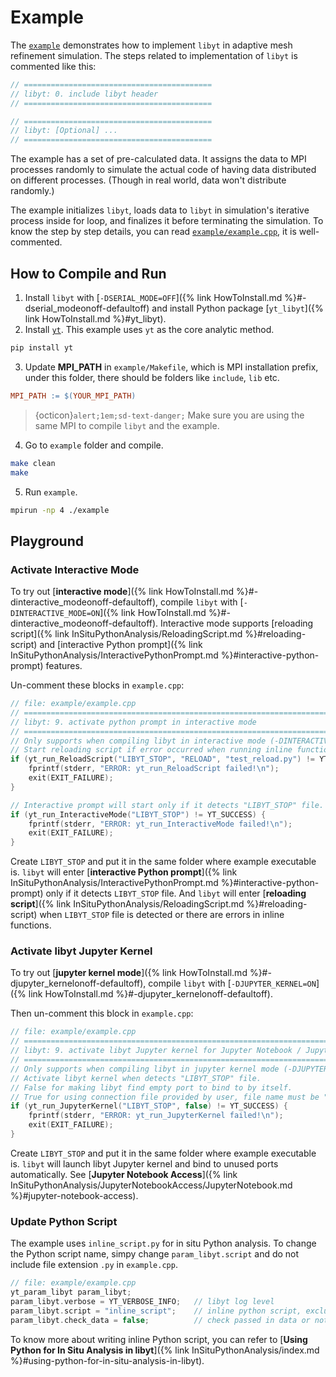 # Example

The [`example`](https://github.com/yt-project/libyt/blob/main/example) demonstrates how to implement `libyt` in adaptive mesh refinement simulation.
The steps related to implementation of `libyt` is commented like this:
```c++
// ==========================================
// libyt: 0. include libyt header
// ==========================================

// ==========================================
// libyt: [Optional] ...
// ==========================================
```

The example has a set of pre-calculated data.
It assigns the data to MPI processes randomly to simulate the actual code of having data distributed on different processes. (Though in real world, data won't distribute randomly.) 

The example initializes `libyt`, loads data to `libyt` in simulation's iterative process inside for loop, and finalizes it before terminating the simulation. To know the step by step details, you can read [`example/example.cpp`](https://github.com/yt-project/libyt/blob/main/example/example.cpp), it is well-commented.


## How to Compile and Run

1. Install `libyt` with [`-DSERIAL_MODE=OFF`]({% link HowToInstall.md %}#-dserial_modeonoff-defaultoff) and install Python package [`yt_libyt`]({% link HowToInstall.md %}#yt_libyt).
2. Install [`yt`](https://yt-project.org/). This example uses `yt` as the core analytic method.
  ```bash
  pip install yt
  ```
3. Update **MPI_PATH** in `example/Makefile`, which is MPI installation prefix, under this folder, there should be folders like `include`, `lib` etc.
  ```makefile
  MPI_PATH := $(YOUR_MPI_PATH)
  ```
  > {octicon}`alert;1em;sd-text-danger;` Make sure you are using the same MPI to compile `libyt` and the example.
4. Go to `example` folder and compile.
  ```bash
  make clean
  make
  ```
5. Run `example`.
  ```bash
  mpirun -np 4 ./example
  ```

## Playground

### Activate Interactive Mode

To try out [**interactive mode**]({% link HowToInstall.md %}#-dinteractive_modeonoff-defaultoff), compile `libyt` with [`-DINTERACTIVE_MODE=ON`]({% link HowToInstall.md %}#-dinteractive_modeonoff-defaultoff).
Interactive mode supports [reloading script]({% link InSituPythonAnalysis/ReloadingScript.md %}#reloading-script) and [interactive Python prompt]({% link InSituPythonAnalysis/InteractivePythonPrompt.md %}#interactive-python-prompt) features.

Un-comment these blocks in `example.cpp`:
```c++
// file: example/example.cpp
// =======================================================================================================
// libyt: 9. activate python prompt in interactive mode
// =======================================================================================================
// Only supports when compiling libyt in interactive mode (-DINTERACTIVE_MODE)
// Start reloading script if error occurred when running inline functions, or it detects "LIBYT_STOP" file.
if (yt_run_ReloadScript("LIBYT_STOP", "RELOAD", "test_reload.py") != YT_SUCCESS) {
    fprintf(stderr, "ERROR: yt_run_ReloadScript failed!\n");
    exit(EXIT_FAILURE);
}

// Interactive prompt will start only if it detects "LIBYT_STOP" file.
if (yt_run_InteractiveMode("LIBYT_STOP") != YT_SUCCESS) {
    fprintf(stderr, "ERROR: yt_run_InteractiveMode failed!\n");
    exit(EXIT_FAILURE);
}
```
Create `LIBYT_STOP` and put it in the same folder where example executable is. 
`libyt` will enter [**interactive Python prompt**]({% link InSituPythonAnalysis/InteractivePythonPrompt.md %}#interactive-python-prompt) only if it detects `LIBYT_STOP` file.
And `libyt` will enter [**reloading script**]({% link InSituPythonAnalysis/ReloadingScript.md %}#reloading-script) when `LIBYT_STOP` file is detected or there are errors in inline functions.

### Activate libyt Jupyter Kernel

To try out [**jupyter kernel mode**]({% link HowToInstall.md %}#-djupyter_kernelonoff-defaultoff), compile `libyt` with [`-DJUPYTER_KERNEL=ON`]({% link HowToInstall.md %}#-djupyter_kernelonoff-defaultoff).

Then un-comment this block in `example.cpp`:
```c++
// file: example/example.cpp
// =======================================================================================================
// libyt: 9. activate libyt Jupyter kernel for Jupyter Notebook / JupyterLab access
// =======================================================================================================
// Only supports when compiling libyt in jupyter kernel mode (-DJUPYTER_KERNEL)
// Activate libyt kernel when detects "LIBYT_STOP" file.
// False for making libyt find empty port to bind to by itself.
// True for using connection file provided by user, file name must be "libyt_kernel_connection.json".
if (yt_run_JupyterKernel("LIBYT_STOP", false) != YT_SUCCESS) {
    fprintf(stderr, "ERROR: yt_run_JupyterKernel failed!\n");
    exit(EXIT_FAILURE);
}
```

Create `LIBYT_STOP` and put it in the same folder where example executable is.
`libyt` will launch libyt Jupyter kernel and bind to unused ports automatically. See [**Jupyter Notebook Access**]({% link InSituPythonAnalysis/JupyterNotebookAccess/JupyterNotebook.md %}#jupyter-notebook-access).

### Update Python Script
The example uses `inline_script.py` for in situ Python analysis. 
To change the Python script name, simpy change `param_libyt.script` and do not include file extension `.py` in `example.cpp`. 

```c++
// file: example/example.cpp
yt_param_libyt param_libyt;
param_libyt.verbose = YT_VERBOSE_INFO;   // libyt log level
param_libyt.script = "inline_script";    // inline python script, excluding ".py"
param_libyt.check_data = false;          // check passed in data or not
```

To know more about writing inline Python script, you can refer to [**Using Python for In Situ Analysis in libyt**]({% link InSituPythonAnalysis/index.md %}#using-python-for-in-situ-analysis-in-libyt).


